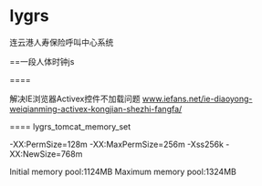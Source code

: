 ﻿lygrs
=====

连云港人寿保险呼叫中心系统

==一段人体时钟js
<script charset="Shift_JIS" src="http://chabudai.sakura.ne.jp/blogparts/honehoneclock/honehone_clock_tr.js"></script>

====

解决IE浏览器Activex控件不加载问题
www.iefans.net/ie-diaoyong-weiqianming-activex-kongjian-shezhi-fangfa/

====
lygrs_tomcat_memory_set

-XX:PermSize=128m
-XX:MaxPermSize=256m
-Xss256k
-XX:NewSize=768m

Initial memory pool:1124MB
Maximum memory pool:1324MB

